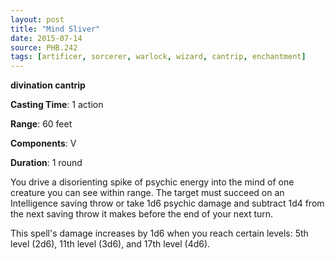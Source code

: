 ```yaml
---
layout: post
title: "Mind Sliver"
date: 2015-07-14
source: PHB.242
tags: [artificer, sorcerer, warlock, wizard, cantrip, enchantment]
---
```


**divination cantrip**

**Casting Time**: 1 action

**Range**: 60 feet

**Components**: V

**Duration**: 1 round

You drive a disorienting spike of psychic energy into the mind of one creature you can see within range. The target must succeed on an Intelligence saving throw or take 1d6 psychic damage and subtract 1d4 from the next saving throw it makes before the end of your next turn.

This spell's damage increases by 1d6 when you reach certain levels: 5th level (2d6), 11th level (3d6), and 17th level (4d6).